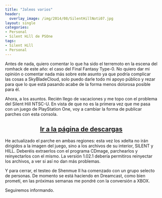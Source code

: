 ```yaml
---
title: "Jaleos varios"
header:
  overlay_image: /img/2014/08/SilentHillNoti07.jpg
layout: single
categories:
- Personal
- Silent Hill de PSOne
tags:
- Silent Hill
- Personal
---
```

Antes de nada, quiero comentar lo que ha sido el terremoto en la escena del romhack de 
este año: el caso del Final Fantasy Type-0. No quiero dar mi opinión o comentar nada más 
sobre este asunto ya que podría complicar las cosas a SkyBladeCloud, solo puedo darle todo 
mi apoyo público y rezar para que lo que está pasando acabe de la forma menos dolorosa 
posible para él.

Ahora, a los asuntos. Recién llego de vacaciones y me topo con el problema del Silent Hill 
NTSC-U. En vista de que no es la primera vez que me pasa con un juego de PlayStation One, voy 
a cambiar la forma de publicar parches con esta consola.

<h2 style="text-align: center;"><strong><a href="http://tiovictor.romhackhispano.org/silent-hill-1/descargar/">Ir 
a la página de descargas</a></strong></h2>

He actualizado el parche en ambas regiones: esta vez los xdelta no irán dirigidos a la imagen 
del juego, sino a los archivos de su interior, SILENT y HILL. Deberéis extraerlos con el programa 
CDmage, parchearlos y reinyectarlos con el mismo. La versión 1.02.1 debería permitiros reinyectar 
los archivos, a ver si así no dan más problemas.

Y para cerrar, el testeo de Shenmue II ha comenzado con un grupo selecto de personas. De momento 
se está haciendo en Dreamcast, como bien prometí, en las próximas semanas me pondré con la 
conversión a XBOX.

Seguiremos informando.
